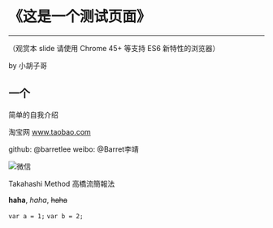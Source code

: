 # 《这是一个测试页面》
  ________________________________
  （观赏本 slide 请使用 Chrome 45+ 等支持 ES6 新特性的浏览器）

by 小胡子哥

## 一个
  简单的自我介绍

淘宝网
www.taobao.com

github: @barretlee
weibo: @Barret李靖

![微信](../resource/wechart.png)

Takahashi Method
高橋流簡報法

**haha**,
*haha*,
~~haha~~

`var a = 1;`
`var b = 2;`
